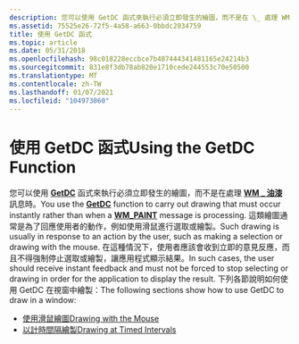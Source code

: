 ```yaml
---
description: 您可以使用 GetDC 函式來執行必須立即發生的繪圖，而不是在 \_ 處理 WM 油漆訊息時。
ms.assetid: 75525e26-72f5-4a58-a663-0bbdc2034759
title: 使用 GetDC 函式
ms.topic: article
ms.date: 05/31/2018
ms.openlocfilehash: 98c018228eccbce7b487444341481165e24214b3
ms.sourcegitcommit: 831e8f3db78ab820e1710cede244553c70e50500
ms.translationtype: MT
ms.contentlocale: zh-TW
ms.lasthandoff: 01/07/2021
ms.locfileid: "104973060"
---
```

# <a name="using-the-getdc-function"></a><span data-ttu-id="03939-103">使用 GetDC 函式</span><span class="sxs-lookup"><span data-stu-id="03939-103">Using the GetDC Function</span></span>

<span data-ttu-id="03939-104">您可以使用 [**GetDC**](/windows/desktop/api/Winuser/nf-winuser-getdc) 函式來執行必須立即發生的繪圖，而不是在處理 [**WM \_ 油漆**](wm-paint.md) 訊息時。</span><span class="sxs-lookup"><span data-stu-id="03939-104">You use the [**GetDC**](/windows/desktop/api/Winuser/nf-winuser-getdc) function to carry out drawing that must occur instantly rather than when a [**WM\_PAINT**](wm-paint.md) message is processing.</span></span> <span data-ttu-id="03939-105">這類繪圖通常是為了回應使用者的動作，例如使用滑鼠進行選取或繪製。</span><span class="sxs-lookup"><span data-stu-id="03939-105">Such drawing is usually in response to an action by the user, such as making a selection or drawing with the mouse.</span></span> <span data-ttu-id="03939-106">在這種情況下，使用者應該會收到立即的意見反應，而且不得強制停止選取或繪製，讓應用程式顯示結果。</span><span class="sxs-lookup"><span data-stu-id="03939-106">In such cases, the user should receive instant feedback and must not be forced to stop selecting or drawing in order for the application to display the result.</span></span> <span data-ttu-id="03939-107">下列各節說明如何使用 GetDC 在視窗中繪製：</span><span class="sxs-lookup"><span data-stu-id="03939-107">The following sections show how to use GetDC to draw in a window:</span></span>

-   [<span data-ttu-id="03939-108">使用滑鼠繪圖</span><span class="sxs-lookup"><span data-stu-id="03939-108">Drawing with the Mouse</span></span>](drawing-with-the-mouse.md)
-   [<span data-ttu-id="03939-109">以計時間隔繪製</span><span class="sxs-lookup"><span data-stu-id="03939-109">Drawing at Timed Intervals</span></span>](drawing-at-timed-intervals.md)

 

 



